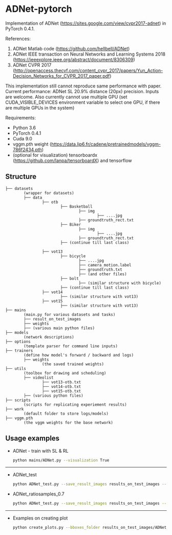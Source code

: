 # ADNet-pytorch
Implementation of ADNet (https://sites.google.com/view/cvpr2017-adnet) in PyTorch 0.4.1.

References:
1. ADNet Matlab code (https://github.com/hellbell/ADNet)
2. ADNet IEEE transaction on Neural Networks and Learning Systems 2018 (https://ieeexplore.ieee.org/abstract/document/8306309)
3. ADNet CVPR 2017 (http://openaccess.thecvf.com/content_cvpr_2017/papers/Yun_Action-Decision_Networks_for_CVPR_2017_paper.pdf)

This implementation still cannot reproduce same performance with paper. 
Current performance: ADNet SL 20.9% distance (20px) precision. Inputs are welcome. 
Also currently cannot use multiple GPU (set CUDA_VISIBLE_DEVICES environment variable to select one GPU, if there are multiple GPUs in the system)

Requirements:
* Python 3.6
* PyTorch 0.4.1
* Cuda 9.0
* vggm.pth weight (https://data.lip6.fr/cadene/pretrainedmodels/vggm-786f2434.pth)
* (optional for visualization) tensorboardx (https://github.com/lanpa/tensorboardX) and tensorflow

## Structure
```
├── datasets 
        (wrapper for datasets)
        ├── data
                ├── otb   
                        ├── Basketball
                                ├── img
                                        ├── ....jpg
                                ├── groundtruth_rect.txt
                        ├── Biker
                                ├── img
                                        ├── ....jpg
                                ├── groundtruth_rect.txt
                        ├── (continue till last class)
                                
                ├── vot13
                        ├── bicycle
                                ├── ....jpg
                                ├── camera_motion.label
                                ├── groundtruth.txt
                                ├── (and other files)
                        ├── bolt    
                                ├── (similar structure with bicycle)
                        ├── (continue till last class)
                ├── vot14
                        ├── (similar structure with vot13)
                ├── vot15
                        ├── (similar structure with vot13)
├── mains
        (main.py for various datasets and tasks)
        ├── result_on_test_images
        ├── weights
        ├── (various main python files)
├── models
        (network descriptions)
├── options
        (template parser for command line inputs)
├── trainers
        (define how model's forward / backward and logs)
        ├── weights
                (the saved trained weights)
├── utils
        (toolbox for drawing and scheduling)
        ├── videolist
                ├── vot13-otb.txt
                ├── vot14-otb.txt
                ├── vot15-otb.txt
        ├── (various python files)
├── scripts
        (scripts for replicating experiement results)
├── work
        (default folder to store logs/models)
├── vggm.pth
        (the vggm weights for the base network)
```

## Usage examples
*  ADNet - train with SL & RL
    ```bash
    python mains/ADNet.py --visualization True
    ```
    
-------------------------------------------

*  ADNet_test
    ```bash
    python ADNet_test.py --save_result_images results_on_test_images --display_images False
    ```

*  ADNet_ratiosamples_0.7
    ```bash
    python ADNet_test.py --save_result_images results_on_test_images --display_images False --pos_samples_ratio 0.7
    ```

-------------------------------------------
*  Examples on creating plot
    ```bash
    python create_plots.py --bboxes_folder results_on_test_images/ADNet_RL_-0.5 --show_plot False --save_plot_folder results_on_test_images/ADNet_RL_-0.5
    ```
    